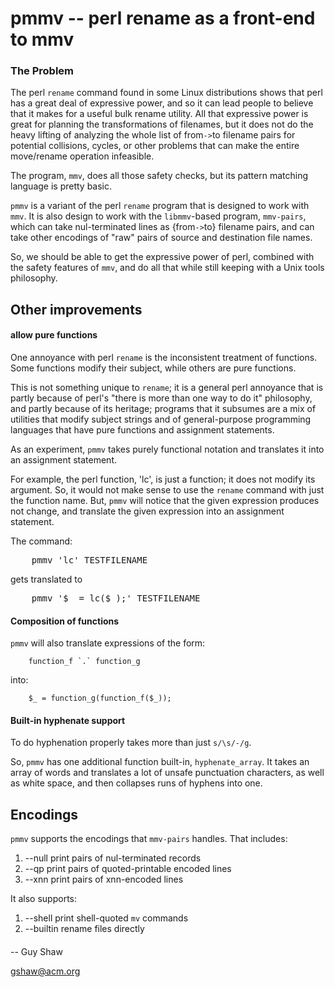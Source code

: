 # pmmv -- perl rename as a front-end to mmv

### The Problem

The perl `rename` command found in some Linux distributions
shows that perl has a great deal of expressive power,
and so it can lead people to believe that it makes for a
useful bulk rename utility.
All that expressive power is great for planning
the transformations of filenames,
but it does not do the heavy lifting of analyzing the whole list of
from`->`to filename pairs for potential collisions,
cycles, or other problems that can make the entire move/rename
operation infeasible.

The program, `mmv`, does all those safety checks,
but its pattern matching language is pretty basic.

`pmmv` is a variant of the perl `rename` program
that is designed to work with `mmv`.  It is also
design to work with the `libmmv`-based program, `mmv-pairs`,
which can take nul-terminated lines as {from`->`to}
filename pairs, and can take other encodings
of "raw" pairs of source and destination file names.

So, we should be able to get the expressive power of perl,
combined with the safety features of `mmv`, and do all that
while still keeping with a Unix tools philosophy.

## Other improvements

#### allow pure functions

One annoyance with perl `rename`
is the inconsistent treatment of functions.
Some functions modify their subject,
while others are pure functions.

This is not something unique to `rename`;
it is a general perl annoyance
that is partly because of perl's
"there is more than one way to do it"
philosophy, and partly because of its
heritage; programs that it subsumes
are a mix of utilities that modify subject strings
and of general-purpose programming languages
that have pure functions and assignment statements.

As an experiment, `pmmv` takes purely functional
notation and translates it into an assignment statement.

For example, the perl function, 'lc',
is just a function; it does not modify its
argument.  So, it would not make sense
to use the `rename` command with just the function name.
But, `pmmv` will notice that the given expression produces not change,
and translate the given expression into an assignment statement.

The command:

<pre>
    pmmv 'lc' TESTFILENAME
</pre>

gets translated to

<pre>
    pmmv '$_ = lc($_);' TESTFILENAME
</pre>

#### Composition of functions

`pmmv` will also translate expressions of the form:

```
    function_f `.` function_g
```

into:

```
    $_ = function_g(function_f($_));
```

#### Built-in hyphenate support

To do hyphenation properly takes
more than just `s/\s/-/g`.

So, `pmmv` has one additional function built-in, `hyphenate_array`.
It takes an array of words
and translates a lot of unsafe punctuation characters,
as well as white space, and then collapses
runs of hyphens into one.


## Encodings

`pmmv` supports the encodings that `mmv-pairs` handles.
That includes:

  1. --null      print pairs of nul-terminated records
  2. --qp        print pairs of quoted-printable encoded lines
  3. --xnn       print pairs of xnn-encoded lines

It also supports:

  1. --shell     print shell-quoted `mv` commands
  2. --builtin   rename files directly

####

-- Guy Shaw

   gshaw@acm.org

